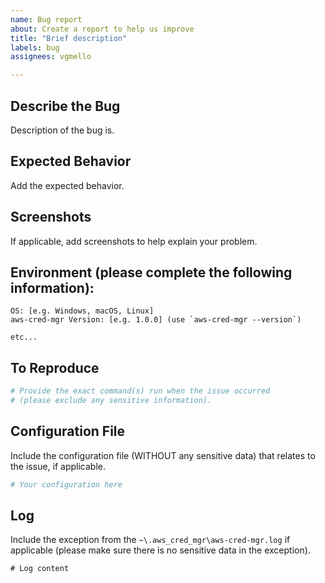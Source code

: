 ```yaml
---
name: Bug report
about: Create a report to help us improve
title: "Brief description"
labels: bug
assignees: vgmello

---
```


## Describe the Bug

Description of the bug is.

## Expected Behavior

Add the expected behavior.

## Screenshots

If applicable, add screenshots to help explain your problem.

## Environment (please complete the following information):

```
OS: [e.g. Windows, macOS, Linux]
aws-cred-mgr Version: [e.g. 1.0.0] (use `aws-cred-mgr --version`)

etc...
```

## To Reproduce

```sh
# Provide the exact command(s) run when the issue occurred
# (please exclude any sensitive information).
```

## Configuration File

Include the configuration file (WITHOUT any sensitive data) that relates to the issue, if applicable.

```yaml
# Your configuration here
```

## Log

Include the exception from the `~\.aws_cred_mgr\aws-cred-mgr.log` if applicable (please make sure there is no sensitive data in the exception).

```
# Log content
```
